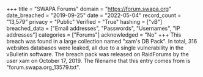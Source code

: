 +++
title = "SWAPA Forums"
domain = "https://forum.swapa.org"
date_breached = "2019-09-25"
date = "2022-05-04"
record_count = "13,579"
privacy = "Public"
Verified = "True"
hashing = ["vB"]
breached_data = ["Email addresses", "Passwords", "Usernames", "IP addresses"]
categories = ["Forums"]
acknowledged = "No"
+++
This breach was found in a large collection named "xam's DB Pack". In total, 316 websites databases were leaked, all due to a single vulnerability in the vBulletin software. The breach pack was released on RaidForums by the user xam on October 17, 2019. The filename that this entry comes from is "forum.swapa.org_13579.txt".

